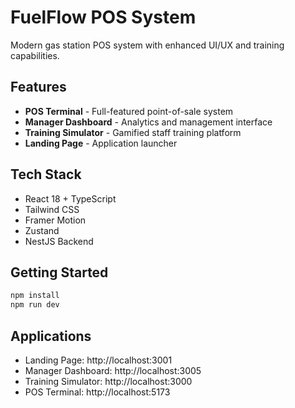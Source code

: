 # FuelFlow POS System

Modern gas station POS system with enhanced UI/UX and training capabilities.

## Features

- **POS Terminal** - Full-featured point-of-sale system
- **Manager Dashboard** - Analytics and management interface  
- **Training Simulator** - Gamified staff training platform
- **Landing Page** - Application launcher

## Tech Stack

- React 18 + TypeScript
- Tailwind CSS
- Framer Motion
- Zustand
- NestJS Backend

## Getting Started

```bash
npm install
npm run dev
```

## Applications

- Landing Page: http://localhost:3001
- Manager Dashboard: http://localhost:3005  
- Training Simulator: http://localhost:3000
- POS Terminal: http://localhost:5173